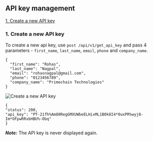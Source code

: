 ## API key management


[1. Create a new API key](#1-create-a-new-api-key)


### 1. Create a new API key
To create a new api key, use `post /api/v1/get_api_key` and pass 4 parameters - `first_name`, `last_name`, `email`, `phone` and `company_name`.
```
{
  "first_name": "Rohas",
  "last_name": "Nagpal",
  "email": "rohasnagpal@gmail.com",
  "phone": "0123456789",
  "company_name": "Primechain Technologies"
}
```
![Create a new API key](http://www.primechaintech.com/img/api_documentation/get_api_key.png)

```
{
"status": 200,
"api_key": "PT-21fh%Am80RegGMXUWbeELHixML1B0k8I4*0uxPR%wyj8-Im*OFpwRRxbHBU%-Obq"
}
```
***Note:*** The API key is never displayed again.
 
